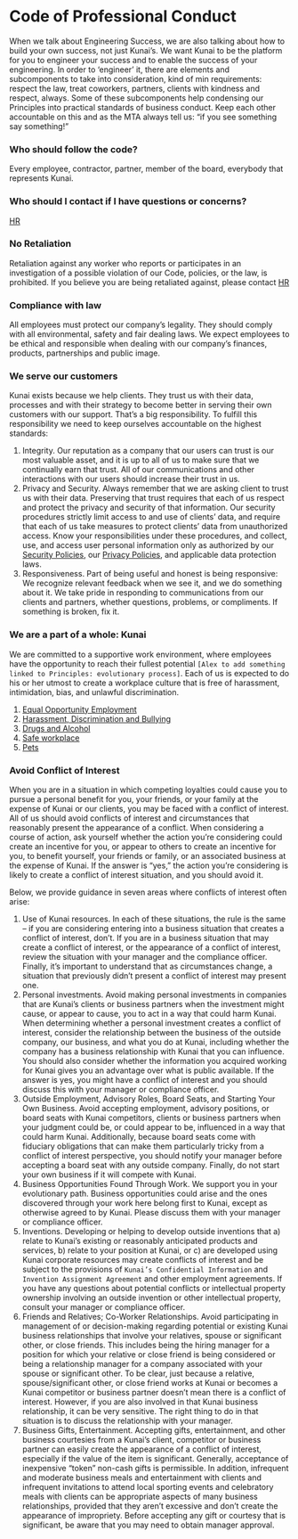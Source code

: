 # Code of Professional Conduct
When we talk about Engineering Success, we are also talking about how to build your own success, not just Kunai’s.
We want Kunai to be the platform for you to engineer your success and to enable the success of your engineering.
In order to ‘engineer’ it, there are elements and subcomponents to take into consideration, kind of min requirements: respect the law, treat coworkers, partners, clients with kindness and respect, always.
Some of these subcomponents help condensing our Principles into practical standards of business conduct.
Keep each other accountable on this and as the MTA always tell us: “if you see something say something!”

### Who should follow the code?
Every employee, contractor, partner, member of the board, everybody that represents Kunai.
### Who should I contact if I have questions or concerns?
[HR](HR@kunaiconsulting.com)
### No Retaliation
Retaliation against any worker who reports or participates in an investigation of a possible violation of our Code, policies, or the law, is prohibited. If you believe you are being retaliated against, please contact [HR](HR@kunaiconsulting.com)

### Compliance with law
All employees must protect our company’s legality. They should comply with all environmental, safety and fair dealing laws. We expect employees to be ethical and responsible when dealing with our company’s finances, products, partnerships and public image.

### We serve our customers
Kunai exists because we help clients. They trust us with their data, processes and with their strategy to become better in serving their own customers with our support. That’s a big responsibility. To fulfill this responsibility we need to keep ourselves accountable on the highest standards:
1.	Integrity.
    Our reputation as a company that our users can trust is our most valuable asset, and it is up to all of us to make sure that we continually earn that trust. All of our communications and other interactions with our users should increase their trust in us.
2.	Privacy and Security.
    Always remember that we are asking client to trust us with their data. Preserving that trust requires that each of us respect and protect the privacy and security of that information. Our security procedures strictly limit access to and use of clients’ data, and require that each of us take measures to protect clients’ data from unauthorized access. Know your responsibilities under these procedures, and collect, use, and access user personal information only as authorized by our [Security Policies](https://github.com/kunai-consulting/handbook/blob/master/Employment%20Policies/Employee%20Privacy.md), our [Privacy Policies](https://github.com/kunai-consulting/handbook/blob/master/Employment%20Policies/Employee%20Privacy.md), and applicable data protection laws.
3.	Responsiveness.
Part of being useful and honest is being responsive: We recognize relevant feedback when we see it, and we do something about it. We take pride in responding to communications from our clients and partners, whether questions, problems, or compliments. If something is broken, fix it.


### We are a part of a whole: Kunai
We are committed to a supportive work environment, where employees have the opportunity to reach their fullest potential `[Alex to add something linked to Principles: evolutionary process]`. Each of us is expected to do his or her utmost to create a workplace culture that is free of harassment, intimidation, bias, and unlawful discrimination.

1.	[Equal Opportunity Employment](https://github.com/kunai-consulting/handbook/blob/master/Employment%20Policies/Equal%20Opportunity%20Employment.md)
2.	[Harassment, Discrimination and Bullying](https://github.com/kunai-consulting/handbook/blob/master/Employment%20Policies/Harassment,%20Discrimination%20and%20Bullying.md)
3.	[Drugs and Alcohol](https://github.com/kunai-consulting/handbook/blob/master/Employment%20Policies/Drugs%20and%20Alcohol.md)
4.	[Safe workplace](https://github.com/kunai-consulting/handbook/blob/master/Employment%20Policies/Safe%20workplace.md)
5.	[Pets](https://github.com/kunai-consulting/handbook/blob/master/Employment%20Policies/Pets.md)

### Avoid Conflict of Interest
When you are in a situation in which competing loyalties could cause you to pursue a personal benefit for you, your friends, or your family at the expense of Kunai or our clients, you may be faced with a conflict of interest. All of us should avoid conflicts of interest and circumstances that reasonably present the appearance of a conflict.
When considering a course of action, ask yourself whether the action you’re considering could create an incentive for you, or appear to others to create an incentive for you, to benefit yourself, your friends or family, or an associated business at the expense of Kunai. If the answer is “yes,” the action you’re considering is likely to create a conflict of interest situation, and you should avoid it.

Below, we provide guidance in seven areas where conflicts of interest often arise:

1.	Use of Kunai resources.
In each of these situations, the rule is the same – if you are considering entering into a business situation that creates a conflict of interest, don’t. If you are in a business situation that may create a conflict of interest, or the appearance of a conflict of interest, review the situation with your manager and the compliance officer. Finally, it’s important to understand that as circumstances change, a situation that previously didn’t present a conflict of interest may present one.
2.	Personal investments.
Avoid making personal investments in companies that are Kunai’s clients or business partners when the investment might cause, or appear to cause, you to act in a way that could harm Kunai. When determining whether a personal investment creates a conflict of interest, consider the relationship between the business of the outside company, our business, and what you do at Kunai, including whether the company has a business relationship with Kunai that you can influence. You should also consider whether the information you acquired working for Kunai gives you an advantage over what is public available. If the answer is yes, you might have a conflict of interest and you should discuss this with your manager or compliance officer.
3.	Outside Employment, Advisory Roles, Board Seats, and Starting Your Own Business. Avoid accepting employment, advisory positions, or board seats with Kunai competitors, clients or business partners when your judgment could be, or could appear to be, influenced in a way that could harm Kunai. Additionally, because board seats come with fiduciary obligations that can make them particularly tricky from a conflict of interest perspective, you should notify your manager before accepting a board seat with any outside company. Finally, do not start your own business if it will compete with Kunai.
4.	Business Opportunities Found Through Work.
We support you in your evolutionary path. Business opportunities could arise and the ones discovered through your work here belong first to Kunai, except as otherwise agreed to by Kunai. Please discuss them with your manager or compliance officer.
5.	Inventions.
Developing or helping to develop outside inventions that a) relate to Kunai’s existing or reasonably anticipated products and services, b) relate to your position at Kunai, or c) are developed using Kunai corporate resources may create conflicts of interest and be subject to the provisions of `Kunai’s Confidential Information` and `Invention Assignment Agreement` and other employment agreements. If you have any questions about potential conflicts or intellectual property ownership involving an outside invention or other intellectual property, consult your manager or compliance officer.
6.	Friends and Relatives; Co-Worker Relationships. Avoid participating in management of or decision-making regarding potential or existing Kunai business relationships that involve your relatives, spouse or significant other, or close friends. This includes being the hiring manager for a position for which your relative or close friend is being considered or being a relationship manager for a company associated with your spouse or significant other. To be clear, just because a relative, spouse/significant other, or close friend works at Kunai or becomes a Kunai competitor or business partner doesn’t mean there is a conflict of interest. However, if you are also involved in that Kunai business relationship, it can be very sensitive. The right thing to do in that situation is to discuss the relationship with your manager.
7.	Business Gifts, Entertainment.
Accepting gifts, entertainment, and other business courtesies from a Kunai’s client, competitor or business partner can easily create the appearance of a conflict of interest, especially if the value of the item is significant. Generally, acceptance of inexpensive “token” non-cash gifts is permissible. In addition, infrequent and moderate business meals and entertainment with clients and infrequent invitations to attend local sporting events and celebratory meals with clients can be appropriate aspects of many business relationships, provided that they aren’t excessive and don’t create the appearance of impropriety. Before accepting any gift or courtesy that is significant, be aware that you may need to obtain manager approval.
